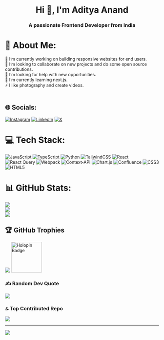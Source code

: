 <h1 align="center">Hi 👋, I'm Aditya Anand</h1>
<h3 align="center">A passionate Frontend Developer from India</h3>

# 💫 About Me:
🔭 I’m currently working on building responsive websites for end users.<br>👯 I’m looking to collaborate on new projects and do some open source contributions.<br>🤝 I’m looking for help with new opportunities.<br>🌱 I’m currently learning next.js.<br>⚡ I like photography and create videos.<br><br>

## 🌐 Socials:
[![Instagram](https://img.shields.io/badge/Instagram-%23E4405F.svg?logo=Instagram&logoColor=white)](https://instagram.com/https://www.instagram.com/adiiiii.exe/) [![LinkedIn](https://img.shields.io/badge/LinkedIn-%230077B5.svg?logo=linkedin&logoColor=white)](https://linkedin.com/in/https://www.linkedin.com/in/aditya-anand-4a843516a/) [![X](https://img.shields.io/badge/X-black.svg?logo=X&logoColor=white)](https://x.com/https://x.com/Adandfys36676) 

# 💻 Tech Stack:
![JavaScript](https://img.shields.io/badge/javascript-%23323330.svg?style=flat-square&logo=javascript&logoColor=%23F7DF1E) ![TypeScript](https://img.shields.io/badge/typescript-%23007ACC.svg?style=flat-square&logo=typescript&logoColor=white) ![Python](https://img.shields.io/badge/python-3670A0?style=flat-square&logo=python&logoColor=ffdd54) ![TailwindCSS](https://img.shields.io/badge/tailwindcss-%2338B2AC.svg?style=flat-square&logo=tailwind-css&logoColor=white) ![React](https://img.shields.io/badge/react-%2320232a.svg?style=flat-square&logo=react&logoColor=%2361DAFB) ![React Query](https://img.shields.io/badge/-React%20Query-FF4154?style=flat-square&logo=react%20query&logoColor=white) ![Webpack](https://img.shields.io/badge/webpack-%238DD6F9.svg?style=flat-square&logo=webpack&logoColor=black) ![Context-API](https://img.shields.io/badge/Context--Api-000000?style=flat-square&logo=react) ![Chart.js](https://img.shields.io/badge/chart.js-F5788D.svg?style=flat-square&logo=chart.js&logoColor=white) ![Confluence](https://img.shields.io/badge/confluence-%23172BF4.svg?style=flat-square&logo=confluence&logoColor=white) ![CSS3](https://img.shields.io/badge/css3-%231572B6.svg?style=flat-square&logo=css3&logoColor=white) ![HTML5](https://img.shields.io/badge/html5-%23E34F26.svg?style=flat-square&logo=html5&logoColor=white)
# 📊 GitHub Stats:
![](https://github-readme-stats.vercel.app/api?username=adityaFE&theme=github_dark&hide_border=false&include_all_commits=true&count_private=false)<br/>
![](https://github-readme-streak-stats.herokuapp.com/?user=adityaFE&theme=github_dark&hide_border=false)<br/>
![](https://github-readme-stats.vercel.app/api/top-langs/?username=adityaFE&theme=github_dark&hide_border=false&include_all_commits=true&count_private=false&layout=compact)

## 🏆 GitHub Trophies
![](https://github-profile-trophy.vercel.app/?username=adityaFE&theme=onedark&no-frame=false&no-bg=true&margin-w=4)
<img src="https://i.ibb.co/BqSHYPm/level0-sloth-code-0-0-0-0.webp" alt="Holopin Badge" border="0" width="100" height="100">

### ✍️ Random Dev Quote
![](https://quotes-github-readme.vercel.app/api?type=horizontal&theme=radical)

### 🔝 Top Contributed Repo
![](https://github-contributor-stats.vercel.app/api?username=adityaFE&limit=5&theme=dark&combine_all_yearly_contributions=true)

---
[![](https://visitcount.itsvg.in/api?id=adityaFE&icon=0&color=2)](https://visitcount.itsvg.in)

<!-- Proudly created with GPRM ( https://gprm.itsvg.in ) -->

